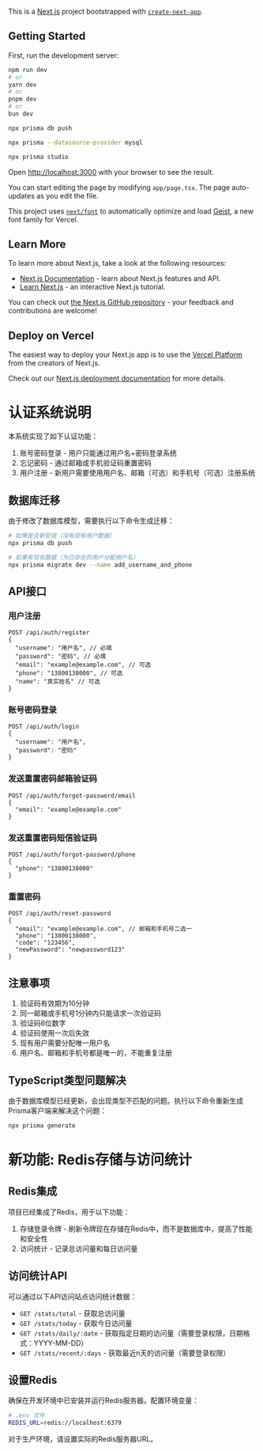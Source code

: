 This is a [Next.js](https://nextjs.org) project bootstrapped with [`create-next-app`](https://nextjs.org/docs/app/api-reference/cli/create-next-app).

## Getting Started

First, run the development server:

```bash
npm run dev
# or
yarn dev
# or
pnpm dev
# or
bun dev

npx prisma db push

npx prisma --datasource-provider mysql

npx prisma studio
```

Open [http://localhost:3000](http://localhost:3000) with your browser to see the result.

You can start editing the page by modifying `app/page.tsx`. The page auto-updates as you edit the file.

This project uses [`next/font`](https://nextjs.org/docs/app/building-your-application/optimizing/fonts) to automatically optimize and load [Geist](https://vercel.com/font), a new font family for Vercel.

## Learn More

To learn more about Next.js, take a look at the following resources:

- [Next.js Documentation](https://nextjs.org/docs) - learn about Next.js features and API.
- [Learn Next.js](https://nextjs.org/learn) - an interactive Next.js tutorial.

You can check out [the Next.js GitHub repository](https://github.com/vercel/next.js) - your feedback and contributions are welcome!

## Deploy on Vercel

The easiest way to deploy your Next.js app is to use the [Vercel Platform](https://vercel.com/new?utm_medium=default-template&filter=next.js&utm_source=create-next-app&utm_campaign=create-next-app-readme) from the creators of Next.js.

Check out our [Next.js deployment documentation](https://nextjs.org/docs/app/building-your-application/deploying) for more details.

# 认证系统说明

本系统实现了如下认证功能：
1. 账号密码登录 - 用户只能通过用户名+密码登录系统
2. 忘记密码 - 通过邮箱或手机验证码重置密码
3. 用户注册 - 新用户需要使用用户名、邮箱（可选）和手机号（可选）注册系统

## 数据库迁移

由于修改了数据库模型，需要执行以下命令生成迁移：

```bash
# 如果是全新安装（没有现有用户数据）
npx prisma db push

# 如果有现有数据（为已存在的用户分配用户名）
npx prisma migrate dev --name add_username_and_phone
```

## API接口

### 用户注册
```
POST /api/auth/register
{
  "username": "用户名", // 必填
  "password": "密码", // 必填
  "email": "example@example.com", // 可选
  "phone": "13800138000", // 可选
  "name": "真实姓名" // 可选
}
```

### 账号密码登录
```
POST /api/auth/login
{
  "username": "用户名",
  "password": "密码"
}
```

### 发送重置密码邮箱验证码
```
POST /api/auth/forgot-password/email
{
  "email": "example@example.com"
}
```

### 发送重置密码短信验证码
```
POST /api/auth/forgot-password/phone
{
  "phone": "13800138000"
}
```

### 重置密码
```
POST /api/auth/reset-password
{
  "email": "example@example.com", // 邮箱和手机号二选一
  "phone": "13800138000",
  "code": "123456",
  "newPassword": "newpassword123"
}
```

## 注意事项

1. 验证码有效期为10分钟
2. 同一邮箱或手机号1分钟内只能请求一次验证码
3. 验证码6位数字
4. 验证码使用一次后失效
5. 现有用户需要分配唯一用户名
6. 用户名、邮箱和手机号都是唯一的，不能重复注册

## TypeScript类型问题解决

由于数据库模型已经更新，会出现类型不匹配的问题。执行以下命令重新生成Prisma客户端来解决这个问题：

```bash
npx prisma generate
```

# 新功能: Redis存储与访问统计

## Redis集成

项目已经集成了Redis，用于以下功能：

1. 存储登录令牌 - 刷新令牌现在存储在Redis中，而不是数据库中，提高了性能和安全性
2. 访问统计 - 记录总访问量和每日访问量

## 访问统计API

可以通过以下API访问站点访问统计数据：

- `GET /stats/total` - 获取总访问量
- `GET /stats/today` - 获取今日访问量
- `GET /stats/daily/:date` - 获取指定日期的访问量（需要登录权限，日期格式：YYYY-MM-DD）
- `GET /stats/recent/:days` - 获取最近n天的访问量（需要登录权限）

## 设置Redis

确保在开发环境中已安装并运行Redis服务器。配置环境变量：

```bash
# .env 文件
REDIS_URL=redis://localhost:6379
```

对于生产环境，请设置实际的Redis服务器URL。
